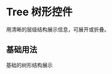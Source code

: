 # Tree 树形控件

用清晰的层级结构展示信息，可展开或折叠。

## 基础用法

基础的树形结构展示
<script setup>
    import Base from '/Users/mamingzhe/Horse UI/docs/component/tree/Base.vue'
</script>

<Base/>